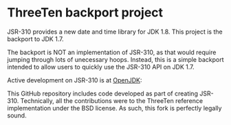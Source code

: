ThreeTen backport project
=========================

JSR-310 provides a new date and time library for JDK 1.8.
This project is the backport to JDK 1.7.

The backport is NOT an implementation of JSR-310, as that would require
jumping through lots of unecessary hoops.
Instead, this is a simple backport intended to allow users to quickly
use the JSR-310 API on JDK 1.7.

Active development on JSR-310 is at [OpenJDK](http://openjdk.java.net/projects/threeten/):

This GitHub repository includes code developed as part of creating JSR-310.
Technically, all the contributions were to the ThreeTen reference implementation
under the BSD license. As such, this fork is perfectly legally sound.
